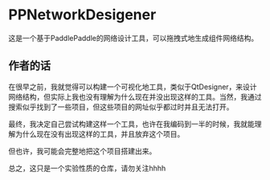 # PPNetworkDesigener

这是一个基于PaddlePaddle的网络设计工具，可以拖拽式地生成组件网络结构。

## 作者的话
在很早之前，我就觉得可以构建一个可视化地工具，类似于QtDesigner，来设计网络结构，但实际上我也没有理解为什么现在并没出现这样的工具。当然，我通过搜索似乎找到了一些项目，但这些项目的网址似乎都过时并且无法打开。

最终，我决定自己尝试构建这样一个工具，也许在我编码到一半的时候，我就能理解为什么现在没有出现这样的工具，并且放弃这个项目。

但也许，我可能会完整地把这个项目搭建出来。

总之，这只是一个实验性质的仓库，请勿关注hhhh
